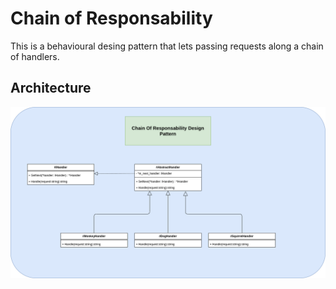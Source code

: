 # Chain of Responsability

This is a behavioural desing pattern that lets passing requests along a chain of handlers.

## Architecture

<img src="./images/Architecture.png">